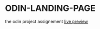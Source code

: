 # ODIN-LANDING-PAGE
the odin project assignement
[live preview]( https://schismond.github.io/ODIN-LANDING-PAGE/)
